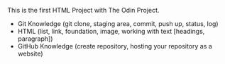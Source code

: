 This is the first HTML Project with The Odin Project.

- Git Knowledge (git clone, staging area, commit, push up, status, log)
- HTML (list, link, foundation, image, working with text [headings, paragraph])
- GitHub Knowledge (create repository, hosting your repository as a website)